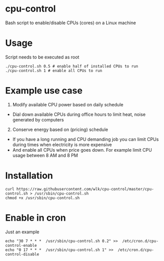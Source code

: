 # cpu-control

Bash script to enable/disable CPUs (cores) on a Linux machine

# Usage

Script needs to be executed as root
```
./cpu-control.sh 0.5 # enable half of installed CPUs to run
./cpu-control.sh 1 # enable all CPUs to run
```

# Example use case

1. Modify available CPU power based on daily schedule
  - Dial down available CPUs during office hours to limit heat, noise generated by computers
2. Conserve energy based on (pricing) schedule
  - If you have a long running and CPU demanding job you can limit CPUs during times when electricity is more expensive
  - And enable all CPUs when price goes down. For example limit CPU usage between 8 AM and 8 PM
  
  
# Installation
```
curl https://raw.githubusercontent.com/wlk/cpu-control/master/cpu-control.sh > /usr/sbin/cpu-control.sh
chmod +x /usr/sbin/cpu-control.sh
```

# Enable in cron
Just an example
```
echo "30 7 * * *  /usr/sbin/cpu-control.sh 0.2" >>  /etc/cron.d/cpu-control-enable
echo "0 17 * * *  /usr/sbin/cpu-control.sh 1" >>  /etc/cron.d/cpu-control-disable
```